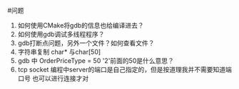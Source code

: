 #问题
1. 如何使用CMake将gdb的信息也给编译进去？
2. 如何使用gdb调试多线程程序？
3. gdb打断点问题，另外一个文件？如何查看文件？
4. 字符串复制 char* 与char[50]
5. gdb 中 OrderPriceType = 50 '2'前面的50是什么意思？
6. tcp socket 编程中server的端口是自己指定的，但是按道理我并不需要知道端口号
    也可以进行连接才对